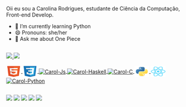 Oii eu sou a Carolina Rodrigues, estudante de Ciência da Computação, Front-end Develop.


- 🌱 I’m currently learning Python
- 😄 Pronouns: she/her
- 💬 Ask me about One Piece
##
<div>
<a href="https://github.com/CarolinaRodrigues">
<img height="150em" src="https://github-readme-stats.vercel.app/api?username=CarolinaRodrigues&show_icons=true&theme=dark&include_all_commits=trues&count_private=true"/>
<img height="150em" src="https://github-readme-stats.vercel.app/api/top-langs/?username=CarolinaRodrigues&layout=compact&langs_count=7&theme=dark"/>
</div>

<div style="display: inline_block"><br>
  <img align="center" alt="Carol-HTML" height="30" width="40" src="https://raw.githubusercontent.com/devicons/devicon/master/icons/html5/html5-original.svg">
  
  <img align="center" alt="Carol-CSS" height="30" width="40" src="https://raw.githubusercontent.com/devicons/devicon/master/icons/css3/css3-original.svg">
  
  <img align="center" alt="Carol-Js" height="30" width="40" src="https://cdn.jsdelivr.net/gh/devicons/devicon/icons/javascript/javascript-original.svg">

<img align="center"  alt="Carol-Haskell" height="30" width="40" src="https://cdn.jsdelivr.net/gh/devicons/devicon/icons/haskell/haskell-original.svg"> 

<img align="center"  alt="Carol-C" height="30" width="40" src="https://cdn.jsdelivr.net/gh/devicons/devicon/icons/c/c-original.svg"> 
  
  <img align="center" alt="Carol-Python" height="30" width="40" src="https://raw.githubusercontent.com/devicons/devicon/master/icons/python/python-original.svg">
  
  <img align="center" alt="Carol-React" height="30" width="40" src="https://raw.githubusercontent.com/devicons/devicon/master/icons/react/react-original.svg">
  
  <img align="center" alt="Carol-Python" height="30" width="40" src="https://cdn.jsdelivr.net/gh/devicons/devicon/icons/django/django-plain.svg" alt="Carol-Dj">
      
</div>

##

<div> 
  <a href="https://instagram.com/iamcarolinar" target="_blank"><img src="https://img.shields.io/badge/-Instagram-%23E4405F?style=for-the-badge&logo=instagram&logoColor=white" target="_blank"></a>
 	<a href="https://www.twitch.tv/iamcarolinar" target="_blank"><img src="https://img.shields.io/badge/Twitch-9146FF?style=for-the-badge&logo=twitch&logoColor=white" target="_blank"></a>
 <a href="https://discord.gg/mgAMrcvz" target="_blank"><img src="https://img.shields.io/badge/Discord-7289DA?style=for-the-badge&logo=discord&logoColor=white" target="_blank"></a> 
  <a href = "mailto:iamcarolinar@gmail.com"><img src="https://img.shields.io/badge/-Gmail-%23333?style=for-the-badge&logo=gmail&logoColor=white" target="_blank"></a>
  <a href="https://www.linkedin.com/in/carolina-l-rodrigues/" target="_blank"><img src="https://img.shields.io/badge/-LinkedIn-%230077B5?style=for-the-badge&logo=linkedin&logoColor=white" target="_blank"></a> 
  
</div>
<!--
**CarolinaRodrigues/CarolinaRodrigues** is a ✨ _special_ ✨ repository because its `README.md` (this file) appears on your GitHub profile.

Here are some ideas to get you started:

- 🔭 I’m currently working on ...
- 🌱 I’m currently learning ...
- 👯 I’m looking to collaborate on ...
- 🤔 I’m looking for help with ...
- 💬 Ask me about ...
- 📫 How to reach me: ...
- 😄 Pronouns: ...
- ⚡ Fun fact: ...
-->
